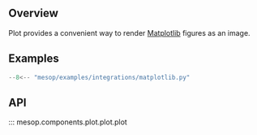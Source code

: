 ## Overview

Plot provides a convenient way to render [Matplotlib](https://matplotlib.org/) figures as an image.

## Examples

```python
--8<-- "mesop/examples/integrations/matplotlib.py"
```

## API

::: mesop.components.plot.plot.plot

